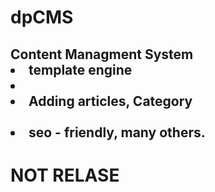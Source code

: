# dpCMS
<h2>Content Managment System </b2> 
<li> template engine<li> 
<li>Adding articles, Category </li> <br />
<li> seo - friendly, many others. </li>

<h1>NOT RELASE</h1>
